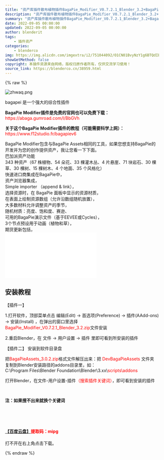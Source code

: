```yaml
---
title: "资产库插件散布植物插件BagaPie_Modifier_V0.7.2.1_Blender_3.2+BagaPieAssets_3.0.2"
description: "资产库插件散布植物插件BagaPie_Modifier_V0.7.2.1_Blender_3.2+BagaPieAssets_3.0.2"
summary: "资产库插件散布植物插件BagaPie_Modifier_V0.7.2.1_Blender_3.2+BagaPieAssets_3.0.2"
date: 2022-09-05 00:00:00
updated: 2022-09-05 00:00:00
author: blenderit
tags: 
    - 插件资产
categories:
    - blenderco
img: https://img.alicdn.com/imgextra/i2/751044092/O1CN01BvyNzY1g6BTQdIEJa_!!751044092.png
showGetMethod: false
copyright: 本插件资源来自网络，版权归原作者所有，仅供交流学习使用！
source_link: https://blenderco.cn/38959.html
---
```


{% raw %}
<p><img class="aligncenter" src="https://img.alicdn.com/imgextra/i2/751044092/O1CN01BvyNzY1g6BTQdIEJa_!!751044092.png" alt="zhwaq.png"></p><p>bagapei 是一个强大的综合性插件</p><p><strong>BagaPie Modifier插件是免费的官网也可以免费下载：</strong><span style="color: #ff0000;">https://abaga.gumroad.com/l/BbGVh</span></p><p><strong>关于这个BagaPie Modifier插件的教程（可能需要科学上网）：</strong><span style="color: #ff0000;">https://www.f12studio.fr/bagapiev6</span></p><p>BagaPie Modifier包含与BagaPie Assets相同的工具，如果您想支持BagaPie的开发并为您的创作提供资产，我让您看一下下面。<br>
巴加派资产功能<br>
343 种资产（67 株植物、54 朵花、33 棵灌木丛、4 片悬崖、71 块岩石、30 棵草、30 棵树、15 棵树木、4 个地面、35 个风格化）<br>
快速进口商集成在BagaPie中，<br>
资产浏览器集成，<br>
Simple importer （append &amp; link），<br>
选择资源时，在 BagaPie 面板中显示的资源材质，<br>
在表面上绘制资源数组（允许沿数组随机放置），<br>
大多数材料允许调整资产的季节，<br>
随机材质：亮度、饱和度、赛逊、<br>
可用的BagaPie演示文件（基于EEVEE或Cycles），<br>
3个节点预设用于动画（植物和草），<br>
期货更新包括，<br>
<iframe src="//player.bilibili.com/player.html?aid=984046160&amp;bvid=BV1yt4y1V7k8&amp;cid=790494499&amp;page=1" frameborder="no" scrolling="no" allowfullscreen="allowfullscreen"> </iframe></p><h2>安装教程</h2><p>【插件一】</p><p>1.打开软件，顶部菜单点击 编辑(Edit) → 首选项(Preference) → 插件(AAdd-ons) → 安装(Install) ，在弹出的窗口里选择<span style="color: #ff0000;">BagaPie_Modifier_V0.7.2.1_Blender_3.2.zip</span>文件安装</p><p>2.重启Blender，在 文件 → 用户设置 → 插件 里即可看到所安装的插件</p><p>【插件二】 安装到软件目录盘</p><p>把<span style="color: #ff0000;">BagaPieAssets_3.0.2.zip</span>格式文件解压出来：把 <span style="color: #ff0000;">DevBagaPieAssets</span> 文件夹 复制到Blender安装路径的addons目录里，如：<br>
C:\Program Files\Blender Foundation\Blender\3.xx\<span style="color: #ff0000;">scripts\addons</span></p><p>打开Blender，在文件-用户设置-插件<span style="color: #ff0000;">（搜索插件关键词）</span>，即可看到安装的插件</p><p> </p><p><strong>注：如果搜不出来就换个关键词</strong></p><p> </p><p> </p><h4><a href="https://pan.baidu.com/s/1oBoiPCQ2xSSsbJkBpHlSnQ?pwd=mipg">【百度云盘】</a><span style="color: #ff0000;">提取码：mipg</span></h4><p>打不开在右上角点击下载。</p>
<div style="display: none">blenderco</div>
{% endraw %}